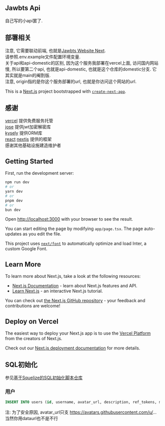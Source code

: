 ## Jawbts Api
自己写的小api罢了.  

## 部署相关

注意, 它需要联动前端, 也就是[Jawbts Website Next](https://github.com/winsrewu/jawbts-website-next/).  
请参照.env.example文件配置环境变量.  
关于api和api-domestic的区别, 因为这个服务我部署在vercel上面, 访问国内网站慢, 所以要第二个api, 也就是api-domestic, 也就是这个仓库的domestic分支. 它其实就是main的阉割版.  
注意, origin指的是你这个服务部署的url, 也就是你访问这个网站的url.  

This is a [Next.js](https://nextjs.org/) project bootstrapped with [`create-next-app`](https://github.com/vercel/next.js/tree/canary/packages/create-next-app).

## 感谢
[vercel](https://vercel.com/) 提供免费服务托管  
[jose](https://www.npmjs.com/package/jose) 提供jwt加密解密库  
[kysely](https://www.npmjs.com/package/kysely) 提供ORM库  
[react](https://reactjs.org/) [nextjs](https://nextjs.org/) 提供的框架  
感谢其他基础设施建造维护者  

## Getting Started

First, run the development server:

```bash
npm run dev
# or
yarn dev
# or
pnpm dev
# or
bun dev
```

Open [http://localhost:3000](http://localhost:3000) with your browser to see the result.

You can start editing the page by modifying `app/page.tsx`. The page auto-updates as you edit the file.

This project uses [`next/font`](https://nextjs.org/docs/basic-features/font-optimization) to automatically optimize and load Inter, a custom Google Font.

## Learn More

To learn more about Next.js, take a look at the following resources:

- [Next.js Documentation](https://nextjs.org/docs) - learn about Next.js features and API.
- [Learn Next.js](https://nextjs.org/learn) - an interactive Next.js tutorial.

You can check out [the Next.js GitHub repository](https://github.com/vercel/next.js/) - your feedback and contributions are welcome!

## Deploy on Vercel

The easiest way to deploy your Next.js app is to use the [Vercel Platform](https://vercel.com/new?utm_medium=default-template&filter=next.js&utm_source=create-next-app&utm_campaign=create-next-app-readme) from the creators of Next.js.

Check out our [Next.js deployment documentation](https://nextjs.org/docs/deployment) for more details.

## SQL初始化
参见[基于Squelize的SQL初始化脚本仓库](https://github.com/JwbFut/jawbts-api-next-db/)
### 用户
```sql
INSERT INTO users (id, username, avatar_url, description, ref_tokens, music_data) VALUES (78122384,'winsrewu','https://avatars.githubusercontent.com/u/78122384?v=4','','[]', '[]');
```
注: 为了安全原因, avatar_url只支 https://avatars.githubusercontent.com/u/...  当然你用dataurl也不是不行  